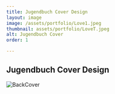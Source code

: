 ```yaml
---
title: Jugendbuch Cover Design
layout: image
image: /assets/portfolio/Love1.jpeg
thumbnail: assets/portfolio/LoveT.jpeg
alt: Jugendbuch Cover
order: 1

---
```


## Jugendbuch Cover Design


![BackCover](..assets/portfolio/Love2.jpeg)


